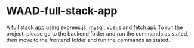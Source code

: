 # WAAD-full-stack-app

A full stack app using exprees.js, mysql, vue.js and fetch api. To run the project, please go to the backend folder and run the commands as stated, then move to the frontend folder and run the commands as stated.
